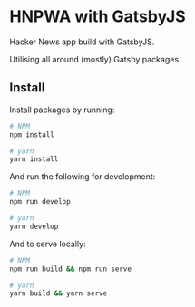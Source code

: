 # HNPWA with GatsbyJS
Hacker News app build with GatsbyJS.

Utilising all around (mostly) Gatsby packages.

## Install

Install packages by running:
```sh
# NPM
npm install

# yarn
yarn install
```

And run the following for development:
```sh
# NPM
npm run develop

# yarn
yarn develop
```

And to serve locally:
```sh
# NPM
npm run build && npm run serve

# yarn
yarn build && yarn serve
```

